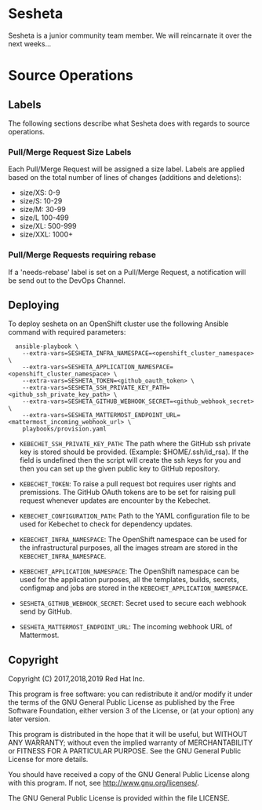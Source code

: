 # Sesheta

Sesheta is a junior community team member. We will reincarnate it over the next weeks...

# Source Operations

## Labels

The following sections describe what Sesheta does with regards to source operations.

### Pull/Merge Request Size Labels

Each Pull/Merge Request will be assigned a size label. Labels are applied based on
the total number of lines of changes (additions and deletions):

- size/XS: 0-9
- size/S: 10-29
- size/M: 30-99
- size/L 100-499
- size/XL: 500-999
- size/XXL: 1000+

### Pull/Merge Requests requiring rebase

If a 'needs-rebase' label is set on a Pull/Merge Request, a notification will be send out to the DevOps Channel.

## Deploying

To deploy sesheta on an OpenShift cluster use the following Ansible command with required parameters:

```shell
  ansible-playbook \
    --extra-vars=SESHETA_INFRA_NAMESPACE=<openshift_cluster_namespace> \
    --extra-vars=SESHETA_APPLICATION_NAMESPACE=<openshift_cluster_namespace> \
    --extra-vars=SESHETA_TOKEN=<github_oauth_token> \
    --extra-vars=SESHETA_SSH_PRIVATE_KEY_PATH=<github_ssh_private_key_path> \
    --extra-vars=SESHETA_GITHUB_WEBHOOK_SECRET=<github_webhook_secret> \
    --extra-vars=SESHETA_MATTERMOST_ENDPOINT_URL=<mattermost_incoming_webhook_url> \
    playbooks/provision.yaml
```

- `KEBECHET_SSH_PRIVATE_KEY_PATH`: The path where the GitHub ssh private key is stored should be provided. (Example: $HOME/.ssh/id_rsa). If the field is undefined then the script will create the ssh keys for you and then you can set up the given public key to GitHub repository.

- `KEBECHET_TOKEN`: To raise a pull request bot requires user rights and premissions. The GitHub OAuth tokens are to be set for raising pull request whenever updates are encounter by the Kebechet.

- `KEBECHET_CONFIGURATION_PATH`: Path to the YAML configuration file to be used for Kebechet to check for dependency updates.

- `KEBECHET_INFRA_NAMESPACE`: The OpenShift namespace can be used for the infrastructural purposes, all the images stream are stored in the `KEBECHET_INFRA_NAMESPACE`.

- `KEBECHET_APPLICATION_NAMESPACE`: The OpenShift namespace can be used for the application purposes, all the templates, builds, secrets, configmap and jobs are stored in the `KEBECHET_APPLICATION_NAMESPACE`.

- `SESHETA_GITHUB_WEBHOOK_SECRET`: Secret used to secure each webhook send by GitHub.

- `SESHETA_MATTERMOST_ENDPOINT_URL`: The incoming webhook URL of Mattermost.

## Copyright

Copyright (C) 2017,2018,2019 Red Hat Inc.

This program is free software: you can redistribute it and/or modify
it under the terms of the GNU General Public License as published by
the Free Software Foundation, either version 3 of the License, or
(at your option) any later version.

This program is distributed in the hope that it will be useful,
but WITHOUT ANY WARRANTY; without even the implied warranty of
MERCHANTABILITY or FITNESS FOR A PARTICULAR PURPOSE. See the
GNU General Public License for more details.

You should have received a copy of the GNU General Public License
along with this program. If not, see <http://www.gnu.org/licenses/>.

The GNU General Public License is provided within the file LICENSE.

